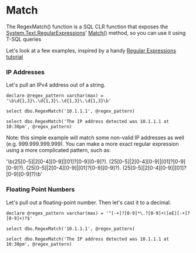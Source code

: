 # Match

The RegexMatch() function is a SQL CLR function that exposes the [System.Text.RegularExpressions](https://msdn.microsoft.com/en-us/library/system.text.regularexpressions(v=vs.110).aspx)' [Match()](https://msdn.microsoft.com/en-us/library/b9712a7w(v=vs.110).aspx) method, so you can use it using T-SQL queries

Let's look at a few examples, inspired by a handy [Regular Expressions tutorial](http://www.regular-expressions.info/examples.html)


### IP Addresses

Let's pull an IPv4 address out of a string. 

```
declare @regex_pattern varchar(max) = '\b\d{1,3}\.\d{1,3}\.\d{1,3}\.\d{1,3}\b'

select dbo.RegexMatch('10.1.1.1', @regex_pattern)

select dbo.RegexMatch('The IP address detected was 10.1.1.1 at 10:30pm', @regex_pattern)
```

Note: this simple example will match some non-valid IP addresses as well (e.g. 999.999.999.999). You can make a more exact regular expression using a more complicated pattern, such as:

'\b(25[0-5]|2[0-4][0-9]|[01]?[0-9][0-9]?)\.
  (25[0-5]|2[0-4][0-9]|[01]?[0-9][0-9]?)\.
  (25[0-5]|2[0-4][0-9]|[01]?[0-9][0-9]?)\.
  (25[0-5]|2[0-4][0-9]|[01]?[0-9][0-9]?)\b'


### Floating Point Numbers

Let's pull out a floating-point number. Then let's cast it to a decimal.

```
declare @regex_pattern varchar(max) = '^[-+]?[0-9]*\.?[0-9]+([eE][-+]?[0-9]+)?$'

select dbo.RegexMatch('10.1.1.1', @regex_pattern)

select dbo.RegexMatch('The IP address detected was 10.1.1.1 at 10:30pm', @regex_pattern)
```
